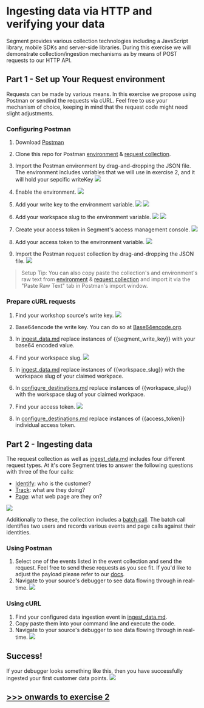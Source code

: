 # Ingesting data via HTTP and verifying your data
Segment provides various collection technologies including a JavsScript library, mobile SDKs and server-side libraries. During this exercise we will demonstrate collection/ingestion mechanisms as by means of POST requests to our HTTP API.

## Part 1 - Set up Your Request environment
Requests can be made by various means. In this exercise we propose using Postman or sendind the requests via cURL. Feel free to use your mechanism of choice, keeping in mind that the request code might need slight adjustments.

### Configuring Postman
1. Download [Postman](https://www.getpostman.com/downloads/) 
2. Clone this repo for Postman [environment](postman_info/postman_environment.json) & [request collection](postman_info/postman_collection.json).

3. Import the Postman environment by drag-and-dropping the JSON file. The environment includes variables that we will use in exercise 2, and it will hold your sepcific writeKey 
![](misc/img/import_postman.png) 

4. Enable the environment.
![](misc/img/select_env.png) 

5. Add your write key to the environment variable.
![](misc/img/write_key.png)
![](misc/img/write_key_postman.png)

6. Add your workspace slug to the environment variable.
![](misc/img/workspace_slug.png)
![](misc/img/workspace_slug_postman.png)

7. Create your access token in Segment's access management console.
![](misc/img/access_token.png)

8. Add your access token to the environment variable.
![](misc/img/access_token_postman.png)

9. Import the Postman request collection by drag-and-dropping the JSON file.
![](misc/img/import_postman.png)



> Setup Tip: You can also copy paste the collection's and environment's raw text from [environment](postman_info/postman_environment.json) & [request collection](postman_info/postman_collection.json) and import it via the "Paste Raw Text" tab in Postman's import window.



### Prepare cURL requests
1. Find your workshop source's write key.
![](misc/img/write_key.png)

2. Base64encode the write key. You can do so at [Base64encode.org](https://www.base64encode.org/).

3. In [ingest_data.md](curl_info/ingest_data.md) replace instances of {{segment_write_key}} with your base64 encoded value.

4. Find your workspace slug.
![](misc/img/workspace_slug.png)

5. In [ingest_data.md](curl_info/ingest_data.md) replace instances of {{workspace_slug}} with the workspace slug of your claimed workpace.

6. In [configure_destinations.md](curl_info/configure_destinations.md) replace instances of {{workspace_slug}} with the workspace slug of your claimed workpace.

7. Find your access token.
![](misc/img/access_token.png)

8. In [configure_destinations.md](curl_info/configure_destinations.md) replace instances of {{access_token}} individual access token.


## Part 2 - Ingesting data

The request collection as well as [ingest_data.md](curl_info/ingest_data.md) includes four different request types. At it's core Segment tries to answer the following questions with three of the four calls:

- [Identify](https://segment.com/docs/connections/spec/identify/): who is the customer?
- [Track](https://segment.com/docs/connections/spec/track/): what are they doing?
- [Page](https://segment.com/docs/connections/spec/page/): what web page are they on?

![](misc/img/tracking_api.png)

Additionally to these, the collection includes a [batch call](https://segment.com/docs/connections/sources/catalog/libraries/server/http-api/#batch). The batch call identifies two users and records various events and page calls against their identities.


### Using Postman
1. Select one of the events listed in the event collection and send the request. Feel free to send these requests as you see fit. If you'd like to adjust the payload please refer to our [docs](https://segment.com/docs/connections/sources/catalog/libraries/server/http-api/).
2. Navigate to your source's debugger to see data flowing through in real-time.
![](misc/img/debugger.png)

### Using cURL
1. Find your configured data ingestion event in [ingest_data.md](curl_info/ingest_data.md).
2. Copy paste them into your command line and execute the code.
3. Navigate to your source's debugger to see data flowing through in real-time.
![](misc/img/debugger.png)

## Success!
If your debugger looks something like this, then you have successfully ingested your first customer data points.
![](misc/img/debugger_success.png)

## [>>> onwards to exercise 2](exercise2.md/)